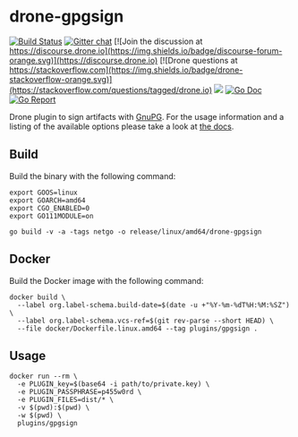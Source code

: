 # drone-gpgsign

[![Build Status](http://cloud.drone.io/api/badges/drone-plugins/drone-gpgsign/status.svg)](http://cloud.drone.io/drone-plugins/drone-gpgsign)
[![Gitter chat](https://badges.gitter.im/drone/drone.png)](https://gitter.im/drone/drone)
[![Join the discussion at https://discourse.drone.io](https://img.shields.io/badge/discourse-forum-orange.svg)](https://discourse.drone.io)
[![Drone questions at https://stackoverflow.com](https://img.shields.io/badge/drone-stackoverflow-orange.svg)](https://stackoverflow.com/questions/tagged/drone.io)
[![](https://images.microbadger.com/badges/image/plugins/gpgsign.svg)](https://microbadger.com/images/plugins/gpgsign "Get your own image badge on microbadger.com")
[![Go Doc](https://godoc.org/github.com/drone-plugins/drone-gpgsign?status.svg)](http://godoc.org/github.com/drone-plugins/drone-gpgsign)
[![Go Report](https://goreportcard.com/badge/github.com/drone-plugins/drone-gpgsign)](https://goreportcard.com/report/github.com/drone-plugins/drone-gpgsign)

Drone plugin to sign artifacts with [GnuPG](https://gnupg.org/). For the usage information and a listing of the available options please take a look at [the docs](http://plugins.drone.io/drone-plugins/drone-gpgsign/).

## Build

Build the binary with the following command:

```console
export GOOS=linux
export GOARCH=amd64
export CGO_ENABLED=0
export GO111MODULE=on

go build -v -a -tags netgo -o release/linux/amd64/drone-gpgsign
```

## Docker

Build the Docker image with the following command:

```console
docker build \
  --label org.label-schema.build-date=$(date -u +"%Y-%m-%dT%H:%M:%SZ") \
  --label org.label-schema.vcs-ref=$(git rev-parse --short HEAD) \
  --file docker/Dockerfile.linux.amd64 --tag plugins/gpgsign .
```

## Usage

```console
docker run --rm \
  -e PLUGIN_key=$(base64 -i path/to/private.key) \
  -e PLUGIN_PASSPHRASE=p455w0rd \
  -e PLUGIN_FILES=dist/* \
  -v $(pwd):$(pwd) \
  -w $(pwd) \
  plugins/gpgsign
```
